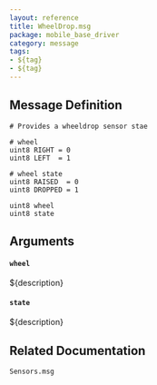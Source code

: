 ```yaml
---
layout: reference
title: WheelDrop.msg
package: mobile_base_driver
category: message
tags: 
- ${tag}
- ${tag}
---
```


## Message Definition
```
# Provides a wheeldrop sensor stae

# wheel
uint8 RIGHT = 0
uint8 LEFT  = 1

# wheel state
uint8 RAISED  = 0
uint8 DROPPED = 1

uint8 wheel
uint8 state
```

## Arguments
#### `wheel`
${description}

#### `state`
${description}

## Related Documentation
``Sensors.msg``  

